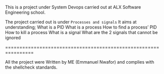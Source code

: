 This is a project under System Devops carried out at ALX Software Engineering school.

The project carried out is under `Processes and signals`
It aims at understanding;
What is a PID
What is a process
How to find a process’ PID
How to kill a process
What is a signal
What are the 2 signals that cannot be ignored

================================================================

All the project were Written by ME (Emmanuel Nwafor) and complies with the shellcheck standards.
